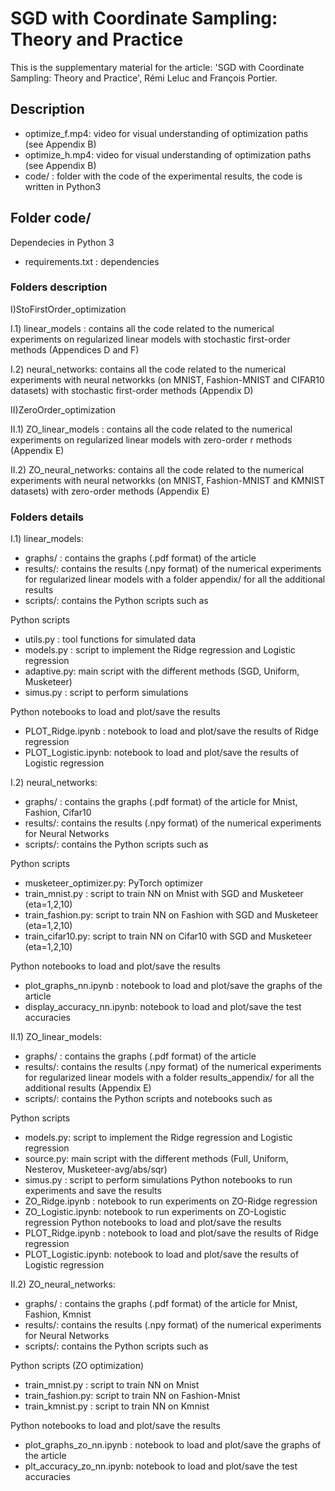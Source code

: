 # SGD with Coordinate Sampling: Theory and Practice

This is the supplementary material for the article:  'SGD with Coordinate Sampling: Theory and Practice', Rémi Leluc and François Portier.

## Description 

- optimize_f.mp4: video for visual understanding of optimization paths (see Appendix B)
- optimize_h.mp4: video for visual understanding of optimization paths (see Appendix B)
- code/         : folder with the code of the experimental results, the code is written in Python3

## Folder code/

Dependecies in Python 3
- requirements.txt : dependencies

### Folders description

I)StoFirstOrder_optimization

I.1) linear_models   : contains all the code related to the numerical experiments 
on regularized linear models with stochastic first-order methods (Appendices D and F)

I.2) neural_networks: contains all the code related to the numerical experiments 
with neural networkks (on MNIST, Fashion-MNIST and CIFAR10 datasets) with stochastic first-order methods (Appendix D)

II)ZeroOrder_optimization

II.1) ZO_linear_models   : contains all the code related to the numerical experiments 
on regularized linear models with zero-order r methods (Appendix E)

II.2) ZO_neural_networks: contains all the code related to the numerical experiments 
with neural networkks (on MNIST, Fashion-MNIST and KMNIST datasets) with zero-order methods (Appendix E)

### Folders details

I.1) linear_models:

- graphs/ : contains the graphs (.pdf format) of the article
- results/: contains the results (.npy format) of the numerical experiments for regularized linear models
with a folder appendix/ for all the additional results
- scripts/: contains the Python scripts such as

Python scripts
- utils.py   : tool functions for simulated data
- models.py  : script to implement the Ridge regression and Logistic regression
- adaptive.py: main script with the different methods (SGD, Uniform, Musketeer) 
- simus.py   : script to perform simulations

Python notebooks to load and plot/save the results
- PLOT_Ridge.ipynb   : notebook to load and plot/save the results of Ridge regression
- PLOT_Logistic.ipynb: notebook to load and plot/save the results of Logistic regression

I.2) neural_networks:

- graphs/ : contains the graphs (.pdf format) of the article for Mnist, Fashion, Cifar10
- results/: contains the results (.npy format) of the numerical experiments for Neural Networks
- scripts/: contains the Python scripts such as

Python scripts
- musketeer_optimizer.py: PyTorch optimizer
- train_mnist.py  : script to train NN on Mnist   with SGD and Musketeer (eta=1,2,10)
- train_fashion.py: script to train NN on Fashion with SGD and Musketeer (eta=1,2,10)
- train_cifar10.py: script to train NN on Cifar10 with SGD and Musketeer (eta=1,2,10)

Python notebooks to load and plot/save the results
- plot_graphs_nn.ipynb     : notebook to load and plot/save the graphs of the article
- display_accuracy_nn.ipynb: notebook to load and plot/save the test accuracies

II.1) ZO_linear_models:

- graphs/ : contains the graphs (.pdf format) of the article
- results/: contains the results (.npy format) of the numerical experiments for regularized linear models
with a folder results_appendix/ for all the additional results (Appendix E)
- scripts/: contains the Python scripts and notebooks such as

Python scripts
- models.py: script to implement the Ridge regression and Logistic regression
- source.py: main script with the different methods (Full, Uniform, Nesterov, Musketeer-avg/abs/sqr) 
- simus.py : script to perform simulations
Python notebooks to run experiments and save the results
- ZO_Ridge.ipynb   : notebook to run experiments on ZO-Ridge regression
- ZO_Logistic.ipynb: notebook to run experiments on ZO-Logistic regression
Python notebooks to load and plot/save the results
- PLOT_Ridge.ipynb   : notebook to load and plot/save the results of Ridge regression
- PLOT_Logistic.ipynb: notebook to load and plot/save the results of Logistic regression

II.2) ZO_neural_networks:

- graphs/ : contains the graphs (.pdf format) of the article for Mnist, Fashion, Kmnist
- results/: contains the results (.npy format) of the numerical experiments for Neural Networks
- scripts/: contains the Python scripts such as

Python scripts (ZO optimization)
- train_mnist.py  : script to train NN on Mnist
- train_fashion.py: script to train NN on Fashion-Mnist 
- train_kmnist.py : script to train NN on Kmnist

Python notebooks to load and plot/save the results
- plot_graphs_zo_nn.ipynb : notebook to load and plot/save the graphs of the article
- plt_accuracy_zo_nn.ipynb: notebook to load and plot/save the test accuracies




